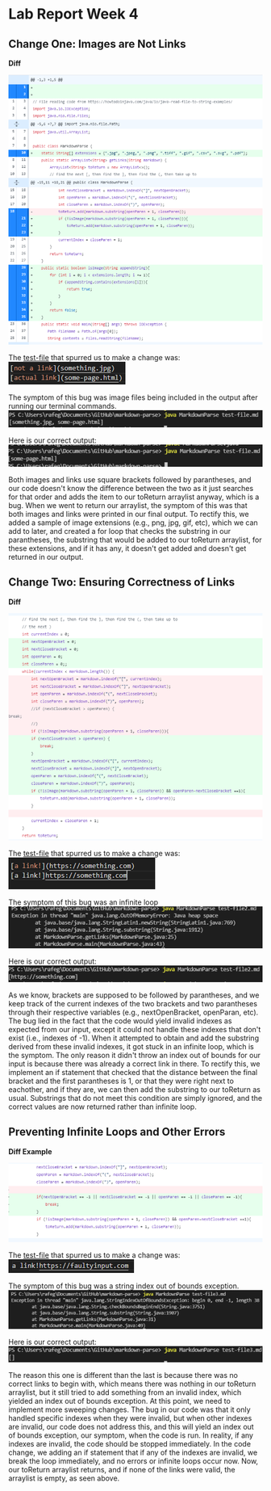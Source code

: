 # Lab Report Week 4

## Change One: Images are Not Links
**Diff**

![Diff Image](CodeChangeOne.PNG)

The [test-file](https://github.com/rafegers0n/cse15l-lab-reports/edit/main/test-file.md) that spurred us to make a change was:
![BadInputOne](BrokenInputOne.PNG)

The symptom of this bug was image files being included in the output after running our terminal commands. 
![BadOutputOne](BrokenOutputOne.PNG)

Here is our correct output:
![CorrectOutputOne](CorrectOutputOne.PNG)

Both images and links use square brackets followed by parantheses, and our code doesn't know the difference between the two as it just searches for that order and adds the item to our toReturn arraylist anyway, which is a bug. When we went to return our arraylist, the symptom of this was that both images and links were printed in our final output. To rectify this, we added a sample of image extensions (e.g., png, jpg, gif, etc), which we can add to later, and created a for loop that checks the substring in our parantheses, the substring that would be added to our toReturn arraylist, for these extensions, and if it has any, it doesn't get added and doesn't get returned in our output.

## Change Two: Ensuring Correctness of Links
**Diff**

![Diff Image](CodeChangeTwo.PNG)

The [test-file](https://github.com/rafegers0n/cse15l-lab-reports/edit/main/test-file2.md) that spurred us to make a change was:
![BadInputTwo](BreakingInputTwo.PNG)

The symptom of this bug was an infinite loop 
![BadOutputTwo](BrokenOutputTwo.PNG)

Here is our correct output:
![CorrectOutputTwo](CorrectOutputTwo.PNG)

As we know, brackets are supposed to be followed by parantheses, and we keep track of the current indexes of the two brackets and two parantheses through their respective variables (e.g., nextOpenBracket, openParan, etc). The bug lied in the fact that the code would yield invalid indexes as expected from our input, except it could not handle these indexes that don't exist (i.e., indexes of -1). When it attempted to obtain and add the substring derived from these invalid indexes, it got stuck in an infinite loop, which is the symptom. The only reason it didn't throw an index out of bounds for our input is because there was already a correct link in there. To rectify this, we implement an if statement that checked that the distance between the final bracket and the first parantheses is 1, or that they were right next to eachother, and if they are, we can then add the substring to our toReturn as usual. Substrings that do not meet this condition are simply ignored, and the correct values are now returned rather than infinite loop.

## Preventing Infinite Loops and Other Errors
**Diff Example**

![Diff Image](CodeChangeThree.PNG)

The [test-file](https://github.com/rafegers0n/cse15l-lab-reports/edit/main/test-file3.md) that spurred us to make a change was:
![BadInputTwo](BadInputThree.PNG)

The symptom of this bug was a string index out of bounds exception.
![FaultyOutputThree](FaultyOutputThree.PNG)

Here is our correct output:
![CorrectOutputThree](CorrectOutputThree.PNG)

The reason this one is different than the last is because there was no correct links to begin with, which means there was nothing in our toReturn arraylist, but it still tried to add something from an invalid index, which yielded an index out of bounds exception. At this point, we need to implement more sweeping changes. The bug in our code was that it only handled specific indexes when they were invalid, but when other indexes are invalid, our code does not address this, and this will yield an index out of bounds exception, our symptom, when the code is run. In reality, if any indexes are invalid, the code should be stopped immediately. In the code change, we adding an if statement that if any of the indexes are invalid, we break the loop immediately, and no errors or infinite loops occur now. Now, our toReturn arraylist returns, and if none of the links were valid, the arraylist is empty, as seen above.
